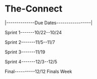 # The-Connect
|--------------Due Dates-----------------|

Sprint 1-------10/22--10/24

Sprint 2-------11/5--11/7

Sprint 3-------11/19

Sprint 4-------12/3--12/5

Final----------12/12 Finals Week
